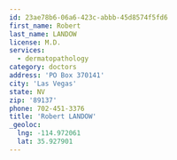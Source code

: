 ```yaml
---
id: 23ae78b6-06a6-423c-abbb-45d8574f5fd6
first_name: Robert
last_name: LANDOW
license: M.D.
services:
  - dermatopathology
category: doctors
address: 'PO Box 370141'
city: 'Las Vegas'
state: NV
zip: '89137'
phone: 702-451-3376
title: 'Robert LANDOW'
_geoloc:
  lng: -114.972061
  lat: 35.927901
---
```

